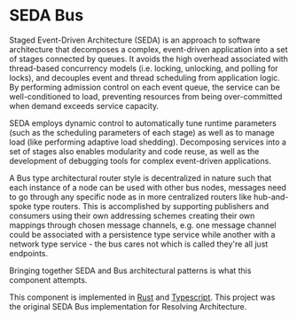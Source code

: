 # SEDA Bus
Staged Event-Driven Architecture (SEDA) is an approach to software architecture that decomposes a complex,
event-driven application into a set of stages connected by queues. It avoids the high overhead associated
with thread-based concurrency models (i.e. locking, unlocking, and polling for locks), and decouples event
and thread scheduling from application logic. By performing admission control on each event queue, the
service can be well-conditioned to load, preventing resources from being over-committed when demand exceeds
service capacity.

SEDA employs dynamic control to automatically tune runtime parameters (such as the scheduling parameters of
each stage) as well as to manage load (like performing adaptive load shedding). Decomposing services into a
set of stages also enables modularity and code reuse, as well as the development of debugging tools for
complex event-driven applications.

A Bus type architectural router style is decentralized in nature such that each instance of a node can be used
with other bus nodes, messages need to go through any specific node as in more centralized routers like
hub-and-spoke type routers. This is accomplished by supporting publishers and consumers using their own addressing
schemes creating their own mappings through chosen message channels, e.g. one message channel could be associated
with a persistence type service while another with a network type service - the bus cares not which is called
they're all just endpoints.

Bringing together SEDA and Bus architectural patterns is what this component attempts.

This component is implemented in [Rust](https://github.com/resolvingarchitecture/seda-bus) and [Typescript](https://github.com/resolvingarchitecture/seda-bus-ts).
This project was the original SEDA Bus implementation for Resolving Architecture.
